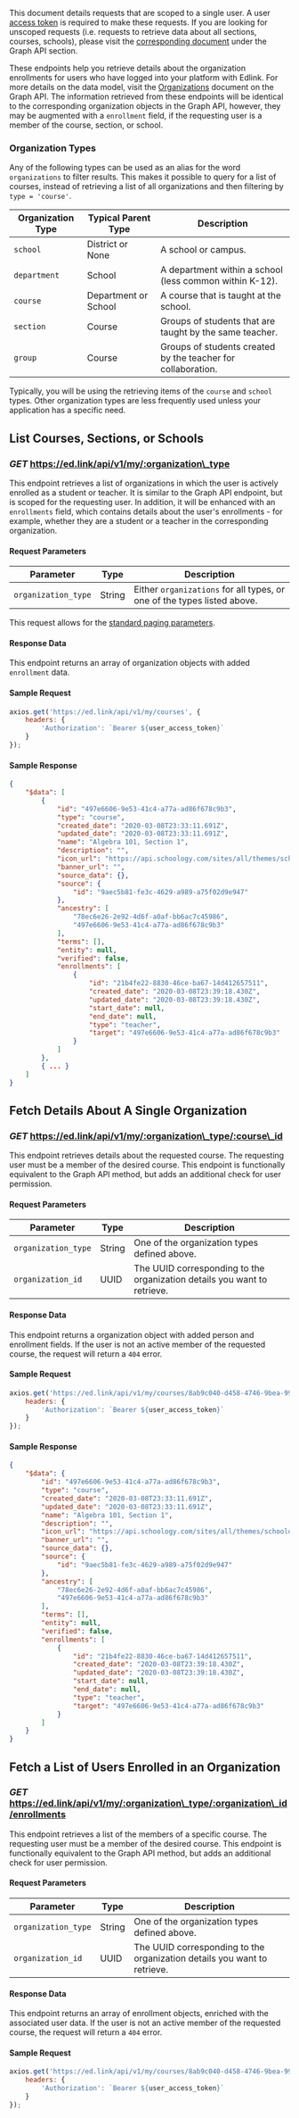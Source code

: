 <div class="card notice">
    <p>
        This document details requests that are scoped to a single user.
        A user <a href="/docs/user/authentication">access token</a> is required to make these requests.
        If you are looking for unscoped requests (i.e. requests to retrieve data about all sections, courses, schools),
        please visit the <a href="/docs/graph/organizations">corresponding document</a> under the Graph API section.
    </p>
</div>

These endpoints help you retrieve details about the organization enrollments for users who have logged into your platform with Edlink.
For more details on the data model, visit the [Organizations](/docs/graph/organizations) document on the Graph API. The information retrieved from these
endpoints will be identical to the corresponding organization objects in the Graph API, however, they may be augmented with a `enrollment` field, if
the requesting user is a member of the course, section, or school.

### Organization Types

Any of the following types can be used as an alias for the word `organizations` to filter results. This makes it possible to query for a list of courses, instead of retrieving a list of all organizations and then filtering by `type = 'course'`.

| Organization Type | Typical Parent Type | Description |
|---|---|---|
| `school` | District or None | A school or campus. |
| `department` | School | A department within a school (less common within K-12). |
| `course` | Department or School | A course that is taught at the school. |
| `section` | Course | Groups of students that are taught by the same teacher. |
| `group` | Course | Groups of students created by the teacher for collaboration. |

Typically, you will be using the retrieving items of the `course` and `school` types. Other organization types are less frequently used unless your application has a specific need.

## List Courses, Sections, or Schools
### *GET* https://ed.link/api/v1/my/:organization\_type

This endpoint retrieves a list of organizations in which the user is actively enrolled as a student or teacher. It is similar to the Graph API endpoint,
but is scoped for the requesting user. In addition, it will be enhanced with an `enrollments` field, which contains details about the user's enrollments -
for example, whether they are a student or a teacher in the corresponding organization.

#### Request Parameters

| Parameter | Type | Description |
|---|---|---|
| `organization_type` | String | Either `organizations` for all types, or one of the types listed above. |

This request allows for the [standard paging parameters](/docs/graph/paginated-requests).

#### Response Data

This endpoint returns an array of organization objects with added `enrollment` data.

#### Sample Request

``` javascript
axios.get('https://ed.link/api/v1/my/courses', {
    headers: {
        'Authorization': `Bearer ${user_access_token}`
    }
});
```

#### Sample Response

```json
{
    "$data": [
        {
            "id": "497e6606-9e53-41c4-a77a-ad86f678c9b3",
            "type": "course",
            "created_date": "2020-03-08T23:33:11.691Z",
            "updated_date": "2020-03-08T23:33:11.691Z",
            "name": "Algebra 101, Section 1",
            "description": "",
            "icon_url": "https://api.schoology.com/sites/all/themes/schoology_theme/images/course-default.svg",
            "banner_url": "",
            "source_data": {},
            "source": {
                "id": "9aec5b81-fe3c-4629-a989-a75f02d9e947"
            },
            "ancestry": [
                "78ec6e26-2e92-4d6f-a0af-bb6ac7c45986",
                "497e6606-9e53-41c4-a77a-ad86f678c9b3"
            ],
            "terms": [],
            "entity": null,
            "verified": false,
            "enrollments": [
                {
                    "id": "21b4fe22-8830-46ce-ba67-14d412657511",
                    "created_date": "2020-03-08T23:39:18.430Z",
                    "updated_date": "2020-03-08T23:39:18.430Z",
                    "start_date": null,
                    "end_date": null,
                    "type": "teacher",
                    "target": "497e6606-9e53-41c4-a77a-ad86f678c9b3"
                }
            ]
        },
        { ... }
    ]
}
```

## Fetch Details About A Single Organization
### *GET* https://ed.link/api/v1/my/:organization\_type/:course\_id

This endpoint retrieves details about the requested course. The requesting user must be a member of the desired course.
This endpoint is functionally equivalent to the Graph API method, but adds an additional check for user permission.

#### Request Parameters

| Parameter | Type | Description |
|---|---|---|
| `organization_type` | String | One of the organization types defined above. |
| `organization_id` | UUID | The UUID corresponding to the organization details you want to retrieve. |

#### Response Data

This endpoint returns a organization object with added person and enrollment fields. If the user is not an active member of the requested course, the request will return a `404` error.

#### Sample Request

``` javascript
axios.get('https://ed.link/api/v1/my/courses/8ab9c040-d458-4746-9bea-99f4b5066f17', {
    headers: {
        'Authorization': `Bearer ${user_access_token}`
    }
});
```

#### Sample Response

```json
{
    "$data": {
        "id": "497e6606-9e53-41c4-a77a-ad86f678c9b3",
        "type": "course",
        "created_date": "2020-03-08T23:33:11.691Z",
        "updated_date": "2020-03-08T23:33:11.691Z",
        "name": "Algebra 101, Section 1",
        "description": "",
        "icon_url": "https://api.schoology.com/sites/all/themes/schoology_theme/images/course-default.svg",
        "banner_url": "",
        "source_data": {},
        "source": {
            "id": "9aec5b81-fe3c-4629-a989-a75f02d9e947"
        },
        "ancestry": [
            "78ec6e26-2e92-4d6f-a0af-bb6ac7c45986",
            "497e6606-9e53-41c4-a77a-ad86f678c9b3"
        ],
        "terms": [],
        "entity": null,
        "verified": false,
        "enrollments": [
            {
                "id": "21b4fe22-8830-46ce-ba67-14d412657511",
                "created_date": "2020-03-08T23:39:18.430Z",
                "updated_date": "2020-03-08T23:39:18.430Z",
                "start_date": null,
                "end_date": null,
                "type": "teacher",
                "target": "497e6606-9e53-41c4-a77a-ad86f678c9b3"
            }
        ]
    }
}
```

## Fetch a List of Users Enrolled in an Organization
### *GET* https://ed.link/api/v1/my/:organization\_type/:organization\_id/enrollments

This endpoint retrieves a list of the members of a specific course. The requesting user must be a member of the desired course.
This endpoint is functionally equivalent to the Graph API method, but adds an additional check for user permission.

#### Request Parameters

| Parameter | Type | Description |
|---|---|---|
| `organization_type` | String | One of the organization types defined above. |
| `organization_id` | UUID | The UUID corresponding to the organization details you want to retrieve. |

#### Response Data

This endpoint returns an array of enrollment objects, enriched with the associated user data. If the user is not an active member of the requested course, the request will return a `404` error.

#### Sample Request

``` javascript
axios.get('https://ed.link/api/v1/my/courses/8ab9c040-d458-4746-9bea-99f4b5066f17/enrollments', {
    headers: {
        'Authorization': `Bearer ${user_access_token}`
    }
});
```
